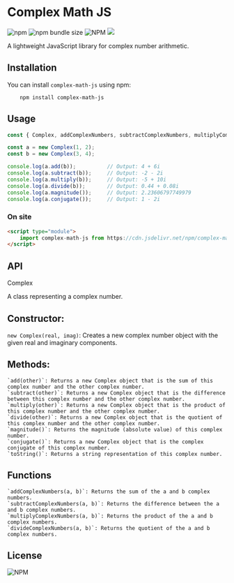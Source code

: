 # Complex Math JS

![npm](https://img.shields.io/npm/v/complex-math-js?style=flat-square)
![npm bundle size](https://img.shields.io/bundlephobia/min/complex-math-js?style=flat-square)
![NPM](https://img.shields.io/npm/l/complex-math-js?style=flat-square)
[![](https://data.jsdelivr.com/v1/package/npm/complex-math-js/badge)](https://www.jsdelivr.com/package/npm/complex-math-js)

A lightweight JavaScript library for complex number arithmetic.

## Installation

You can install `complex-math-js` using npm:

```npm
    npm install complex-math-js
```

## Usage

```js
const { Complex, addComplexNumbers, subtractComplexNumbers, multiplyComplexNumbers, divideComplexNumbers } = require('complex-math-js');

const a = new Complex(1, 2);
const b = new Complex(3, 4);

console.log(a.add(b));          // Output: 4 + 6i
console.log(a.subtract(b));     // Output: -2 - 2i
console.log(a.multiply(b));     // Output: -5 + 10i
console.log(a.divide(b));       // Output: 0.44 + 0.08i
console.log(a.magnitude());     // Output: 2.23606797749979
console.log(a.conjugate());     // Output: 1 - 2i
```

### On site
```html
<script type="module"> 
    import complex-math-js from https://cdn.jsdelivr.net/npm/complex-math-js/+esm 
</script>
```
## API
Complex

A class representing a complex number.

## Constructor: 

`new Complex(real, imag)`: Creates a new complex number object with the given real and imaginary components.

## Methods:
    `add(other)`: Returns a new Complex object that is the sum of this complex number and the other complex number.
    `subtract(other)`: Returns a new Complex object that is the difference between this complex number and the other complex number.
    `multiply(other)`: Returns a new Complex object that is the product of this complex number and the other complex number.
    `divide(other)`: Returns a new Complex object that is the quotient of this complex number and the other complex number.
    `magnitude()`: Returns the magnitude (absolute value) of this complex number.
    `conjugate()`: Returns a new Complex object that is the complex conjugate of this complex number.
    `toString()`: Returns a string representation of this complex number.
## Functions
    `addComplexNumbers(a, b)`: Returns the sum of the a and b complex numbers.
    `subtractComplexNumbers(a, b)`: Returns the difference between the a and b complex numbers.
    `multiplyComplexNumbers(a, b)`: Returns the product of the a and b complex numbers.
    `divideComplexNumbers(a, b)`: Returns the quotient of the a and b complex numbers.
## License

![NPM](https://img.shields.io/npm/l/complex-math-js?style=flat-square)
